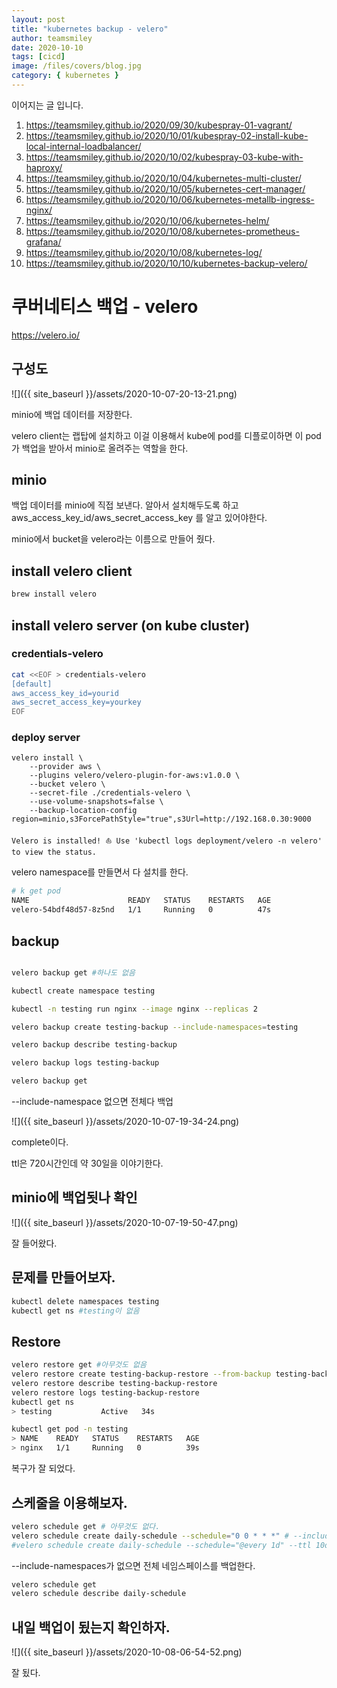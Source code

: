 ```yaml
---
layout: post
title: "kubernetes backup - velero"
author: teamsmiley
date: 2020-10-10
tags: [cicd]
image: /files/covers/blog.jpg
category: { kubernetes }
---
```


이어지는 글 입니다.

1. <https://teamsmiley.github.io/2020/09/30/kubespray-01-vagrant/>
1. <https://teamsmiley.github.io/2020/10/01/kubespray-02-install-kube-local-internal-loadbalancer/>
1. <https://teamsmiley.github.io/2020/10/02/kubespray-03-kube-with-haproxy/>
1. <https://teamsmiley.github.io/2020/10/04/kubernetes-multi-cluster/>
1. <https://teamsmiley.github.io/2020/10/05/kubernetes-cert-manager/>
1. <https://teamsmiley.github.io/2020/10/06/kubernetes-metallb-ingress-nginx/>
1. <https://teamsmiley.github.io/2020/10/06/kubernetes-helm/>
1. <https://teamsmiley.github.io/2020/10/08/kubernetes-prometheus-grafana/>
1. <https://teamsmiley.github.io/2020/10/08/kubernetes-log/>
1. <https://teamsmiley.github.io/2020/10/10/kubernetes-backup-velero/>

# 쿠버네티스 백업 - velero

<https://velero.io/>

## 구성도

![]({{ site_baseurl }}/assets/2020-10-07-20-13-21.png)

minio에 백업 데이터를 저장한다.

velero client는 랩탑에 설치하고 이걸 이용해서 kube에 pod를 디플로이하면 이 pod가 백업을 받아서 minio로 올려주는 역할을 한다.

## minio

백업 데이터를 minio에 직접 보낸다. 알아서 설치해두도록 하고 aws_access_key_id/aws_secret_access_key 를 알고 있어야한다.

minio에서 bucket을 velero라는 이름으로 만들어 줬다.

## install velero client

```bash
brew install velero
```

## install velero server (on kube cluster)

### credentials-velero

```bash
cat <<EOF > credentials-velero
[default]
aws_access_key_id=yourid
aws_secret_access_key=yourkey
EOF
```

### deploy server

```batch
velero install \
    --provider aws \
    --plugins velero/velero-plugin-for-aws:v1.0.0 \
    --bucket velero \
    --secret-file ./credentials-velero \
    --use-volume-snapshots=false \
    --backup-location-config region=minio,s3ForcePathStyle="true",s3Url=http://192.168.0.30:9000
```

```
Velero is installed! ⛵ Use 'kubectl logs deployment/velero -n velero' to view the status.
```

velero namespace를 만들면서 다 설치를 한다.

```bash
# k get pod
NAME                      READY   STATUS    RESTARTS   AGE
velero-54bdf48d57-8z5nd   1/1     Running   0          47s
```

## backup

```bash

velero backup get #하나도 없음

kubectl create namespace testing

kubectl -n testing run nginx --image nginx --replicas 2

velero backup create testing-backup --include-namespaces=testing

velero backup describe testing-backup

velero backup logs testing-backup

velero backup get
```

--include-namespace 없으면 전체다 백업

![]({{ site_baseurl }}/assets/2020-10-07-19-34-24.png)

complete이다.

ttl은 720시간인데 약 30일을 이야기한다.

## minio에 백업됫나 확인

![]({{ site_baseurl }}/assets/2020-10-07-19-50-47.png)

잘 들어왔다.

## 문제를 만들어보자.

```bash
kubectl delete namespaces testing
kubectl get ns #testing이 없음
```

## Restore

```bash
velero restore get #아무것도 없음
velero restore create testing-backup-restore --from-backup testing-backup
velero restore describe testing-backup-restore
velero restore logs testing-backup-restore
kubectl get ns
> testing           Active   34s

kubectl get pod -n testing
> NAME    READY   STATUS    RESTARTS   AGE
> nginx   1/1     Running   0          39s
```

복구가 잘 되었다.

## 스케줄을 이용해보자.

```bash
velero schedule get # 아무것도 없다.
velero schedule create daily-schedule --schedule="0 0 * * *" # --include-namespaces testing
#velero schedule create daily-schedule --schedule="@every 1d" --ttl 10d
```

--include-namespaces가 없으면 전체 네임스페이스를 백업한다.

```bash
velero schedule get
velero schedule describe daily-schedule
```

## 내일 백업이 됬는지 확인하자.

![]({{ site_baseurl }}/assets/2020-10-08-06-54-52.png)

잘 됬다.
